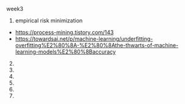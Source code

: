 week3
1. empirical risk minimization
- https://process-mining.tistory.com/143
- https://towardsai.net/p/machine-learning/underfitting-overfitting%E2%80%8A-%E2%80%8Athe-thwarts-of-machine-learning-models%E2%80%8Baccuracy

2.
3.
4.
5.
6.
7.
